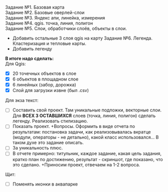Задание №1. Базовая карта  
Задание №2. Базовые оверлей-слои  
Задание №3. Яндекс апи, линейка, измерения  
Задание №4. qgis. точка, линия, полигон  
Задание №5. Слои, обработчики слоёв, объекты в слои. 
+ Добавить остальные 3 слоя qgis на карту
Задание №6. Легенда. Кластеризация и тепловые карты.
+ Добавить легенду

**В итоге надо сделать:**  
Для Qgis:  
- [x] 20 точечных объектов в слое
- [x] 6 объектов в площадном слое
- [x] 6 линейных (забор, дорожка)
- [x] Слой для загрузки извне (был .csv)  

Для экза текст:  
- [ ] Составить свой проект. Там уникальные подложки, векторные слои. Для **ВСЕХ 3 ОСТАВШИХСЯ** слоев (точка, линия, полигон) сделать легенду. Реализовать стилизацию.
- [ ] Показать проект. +Вопросы. Оформить в виде отчета по результатам: постановка задачи, как реализовывалась вкратце (модули, операторы - не детально), какой класс использовался... В таком духе это задание описать.
- [ ] За уникальность плюс.
- [ ] В отчете примерно: титульник, каждое задание, какая цель задания, кратко план по достижению, результат - скриншот, где показано, что это сделано. +Приносим проект, отвечаем на 1-2 вопроса.  

Щит:  
- [ ] Поменять иконки в аквапарке